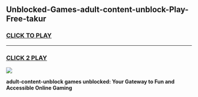 
## Unblocked-Games-adult-content-unblock-Play-Free-takur
<h3>
<a href="https://premium76.site?title=adult-content-unblock&ref=18A1">CLICK TO PLAY</a></h3>
<hr>

<h3>
<a href="https://premium76.site?title=adult-content-unblock&ref=18A1">CLICK 2 PLAY</a>
  
</h3>

<a href="https://premium76.site?title=adult-content-unblock&ref=18A1"><img src="https://clearcache.store/games.png"></a>


**adult-content-unblock games unblocked: Your Gateway to Fun and Accessible Online Gaming**
